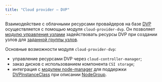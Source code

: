 ```yaml
---
title: "Cloud provider — DVP"
---
```


Взаимодействие с облачными ресурсами провайдеров на базе [DVP](https://deckhouse.ru/products/virtualization-platform/) осуществляется с помощью модуля `cloud-provider-dvp`. Он позволяет [модулю управления узлами](../../modules/040-node-manager/) задействовать ресурсы DVP при создании узлов для [заданной группы узлов](../../modules/040-node-manager/cr.html#nodegroup).

Основные возможности модуля `cloud-provider-dvp`:

- управление ресурсами DVP через `cloud-controller-manager`;
- заказ дисков с использованием компонента `CSI storage`;
- интеграция с [модулем node-manager](../../modules/040-node-manager/) для поддержки [DVPInstanceClass](cr.html#dvpinstanceclass) при описании [NodeGroup](../../modules/040-node-manager/cr.html#nodegroup).
